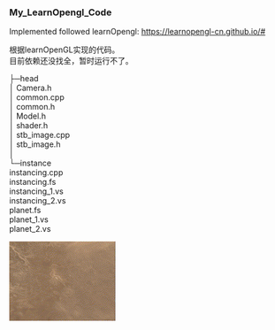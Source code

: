 ### My_LearnOpengl_Code

Implemented followed learnOpengl:
https://learnopengl-cn.github.io/#

根据learnOpenGL实现的代码。  
目前依赖还没找全，暂时运行不了。

├─head  
│        Camera.h             
│        common.cpp  
│        common.h  
│        Model.h  
│        shader.h  
│        stb_image.cpp  
│        stb_image.h  
│    
└─instance    
            instancing.cpp  
            instancing.fs  
            instancing_1.vs  
            instancing_2.vs  
            planet.fs  
            planet_1.vs  
            planet_2.vs  
            
![image](https://github.com/Kuwaaaa/My_LearnOpengl_Code/blob/main/images/instance_planet.gif)
